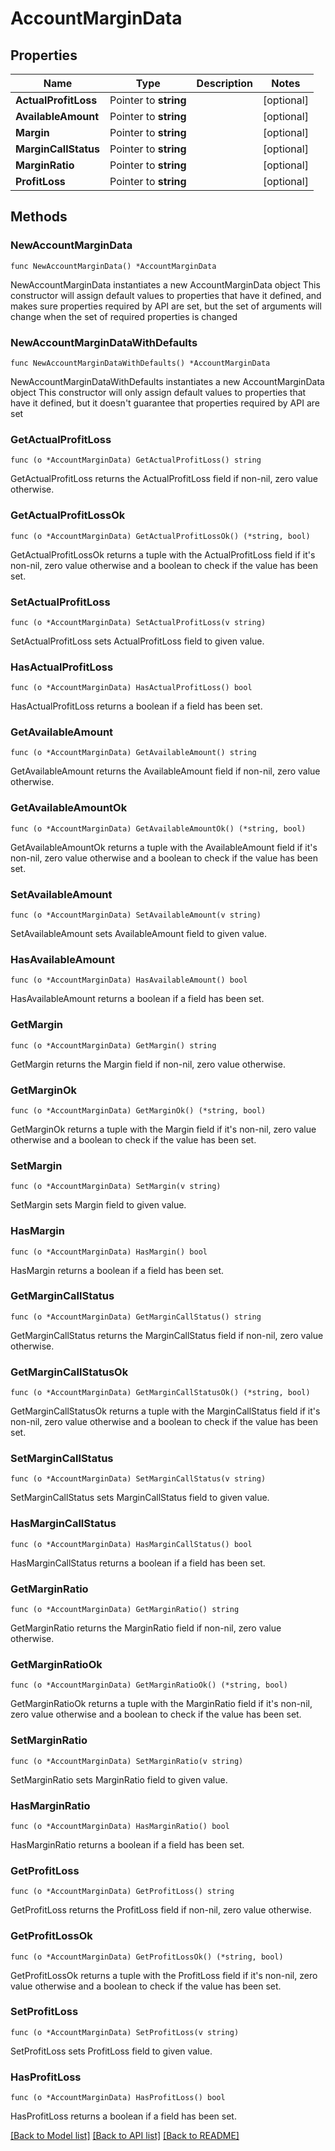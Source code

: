 # AccountMarginData

## Properties

Name | Type | Description | Notes
------------ | ------------- | ------------- | -------------
**ActualProfitLoss** | Pointer to **string** |  | [optional] 
**AvailableAmount** | Pointer to **string** |  | [optional] 
**Margin** | Pointer to **string** |  | [optional] 
**MarginCallStatus** | Pointer to **string** |  | [optional] 
**MarginRatio** | Pointer to **string** |  | [optional] 
**ProfitLoss** | Pointer to **string** |  | [optional] 

## Methods

### NewAccountMarginData

`func NewAccountMarginData() *AccountMarginData`

NewAccountMarginData instantiates a new AccountMarginData object
This constructor will assign default values to properties that have it defined,
and makes sure properties required by API are set, but the set of arguments
will change when the set of required properties is changed

### NewAccountMarginDataWithDefaults

`func NewAccountMarginDataWithDefaults() *AccountMarginData`

NewAccountMarginDataWithDefaults instantiates a new AccountMarginData object
This constructor will only assign default values to properties that have it defined,
but it doesn't guarantee that properties required by API are set

### GetActualProfitLoss

`func (o *AccountMarginData) GetActualProfitLoss() string`

GetActualProfitLoss returns the ActualProfitLoss field if non-nil, zero value otherwise.

### GetActualProfitLossOk

`func (o *AccountMarginData) GetActualProfitLossOk() (*string, bool)`

GetActualProfitLossOk returns a tuple with the ActualProfitLoss field if it's non-nil, zero value otherwise
and a boolean to check if the value has been set.

### SetActualProfitLoss

`func (o *AccountMarginData) SetActualProfitLoss(v string)`

SetActualProfitLoss sets ActualProfitLoss field to given value.

### HasActualProfitLoss

`func (o *AccountMarginData) HasActualProfitLoss() bool`

HasActualProfitLoss returns a boolean if a field has been set.

### GetAvailableAmount

`func (o *AccountMarginData) GetAvailableAmount() string`

GetAvailableAmount returns the AvailableAmount field if non-nil, zero value otherwise.

### GetAvailableAmountOk

`func (o *AccountMarginData) GetAvailableAmountOk() (*string, bool)`

GetAvailableAmountOk returns a tuple with the AvailableAmount field if it's non-nil, zero value otherwise
and a boolean to check if the value has been set.

### SetAvailableAmount

`func (o *AccountMarginData) SetAvailableAmount(v string)`

SetAvailableAmount sets AvailableAmount field to given value.

### HasAvailableAmount

`func (o *AccountMarginData) HasAvailableAmount() bool`

HasAvailableAmount returns a boolean if a field has been set.

### GetMargin

`func (o *AccountMarginData) GetMargin() string`

GetMargin returns the Margin field if non-nil, zero value otherwise.

### GetMarginOk

`func (o *AccountMarginData) GetMarginOk() (*string, bool)`

GetMarginOk returns a tuple with the Margin field if it's non-nil, zero value otherwise
and a boolean to check if the value has been set.

### SetMargin

`func (o *AccountMarginData) SetMargin(v string)`

SetMargin sets Margin field to given value.

### HasMargin

`func (o *AccountMarginData) HasMargin() bool`

HasMargin returns a boolean if a field has been set.

### GetMarginCallStatus

`func (o *AccountMarginData) GetMarginCallStatus() string`

GetMarginCallStatus returns the MarginCallStatus field if non-nil, zero value otherwise.

### GetMarginCallStatusOk

`func (o *AccountMarginData) GetMarginCallStatusOk() (*string, bool)`

GetMarginCallStatusOk returns a tuple with the MarginCallStatus field if it's non-nil, zero value otherwise
and a boolean to check if the value has been set.

### SetMarginCallStatus

`func (o *AccountMarginData) SetMarginCallStatus(v string)`

SetMarginCallStatus sets MarginCallStatus field to given value.

### HasMarginCallStatus

`func (o *AccountMarginData) HasMarginCallStatus() bool`

HasMarginCallStatus returns a boolean if a field has been set.

### GetMarginRatio

`func (o *AccountMarginData) GetMarginRatio() string`

GetMarginRatio returns the MarginRatio field if non-nil, zero value otherwise.

### GetMarginRatioOk

`func (o *AccountMarginData) GetMarginRatioOk() (*string, bool)`

GetMarginRatioOk returns a tuple with the MarginRatio field if it's non-nil, zero value otherwise
and a boolean to check if the value has been set.

### SetMarginRatio

`func (o *AccountMarginData) SetMarginRatio(v string)`

SetMarginRatio sets MarginRatio field to given value.

### HasMarginRatio

`func (o *AccountMarginData) HasMarginRatio() bool`

HasMarginRatio returns a boolean if a field has been set.

### GetProfitLoss

`func (o *AccountMarginData) GetProfitLoss() string`

GetProfitLoss returns the ProfitLoss field if non-nil, zero value otherwise.

### GetProfitLossOk

`func (o *AccountMarginData) GetProfitLossOk() (*string, bool)`

GetProfitLossOk returns a tuple with the ProfitLoss field if it's non-nil, zero value otherwise
and a boolean to check if the value has been set.

### SetProfitLoss

`func (o *AccountMarginData) SetProfitLoss(v string)`

SetProfitLoss sets ProfitLoss field to given value.

### HasProfitLoss

`func (o *AccountMarginData) HasProfitLoss() bool`

HasProfitLoss returns a boolean if a field has been set.


[[Back to Model list]](../README.md#documentation-for-models) [[Back to API list]](../README.md#documentation-for-api-endpoints) [[Back to README]](../README.md)


